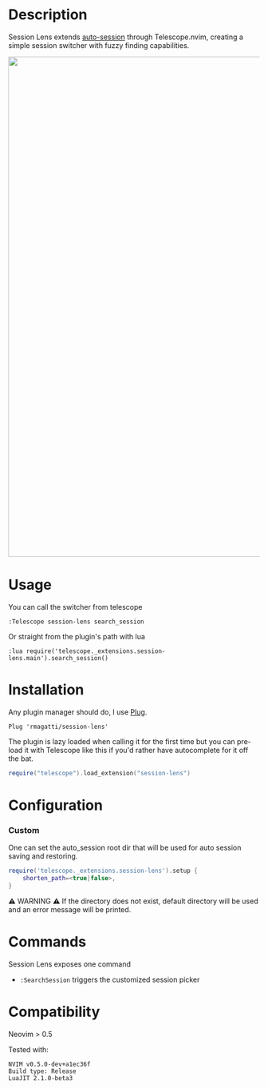 <!-- Finish README -->
# Description
Session Lens extends [auto-session](https://github.com/rmagatti/auto-session) through Telescope.nvim, creating a simple session switcher with fuzzy finding capabilities.

<!-- TODO: use correct gif -->
<img src="https://github.com/rmagatti/readme-assets/blob/main/session-lens.gif" width="1000" />

# Usage
You can call the switcher from telescope
```viml
:Telescope session-lens search_session
```

Or straight from the plugin's path with lua
```viml
:lua require('telescope._extensions.session-lens.main').search_session()
```

# Installation
Any plugin manager should do, I use [Plug](https://github.com/junegunn/vim-plug).

`Plug 'rmagatti/session-lens'`

The plugin is lazy loaded when calling it for the first time but you can pre-load it with Telescope like this if you'd rather have autocomplete for it off the bat.
```lua
require("telescope").load_extension("session-lens")
```

# Configuration

### Custom
One can set the auto\_session root dir that will be used for auto session saving and restoring.
```lua
require('telescope._extensions.session-lens').setup {
    shorten_path=<true|false>,
}
```
:warning: WARNING :warning: If the directory does not exist, default directory will be used and an error message will be printed.

# Commands
Session Lens exposes one command
- `:SearchSession` triggers the customized session picker

# Compatibility
Neovim > 0.5

Tested with:
```
NVIM v0.5.0-dev+a1ec36f
Build type: Release
LuaJIT 2.1.0-beta3
```
